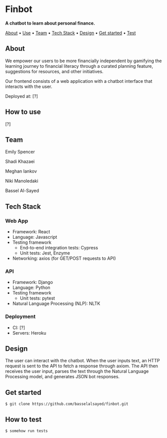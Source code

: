 # Finbot

**A chatbot to learn about personal finance.**

[About](#about) • [Use](#how-to-use) • [Team](#team) • [Tech Stack](#tech-stack) • [Design](#design) • [Get started](#get-started) • [Test](#how-to-test)

## About

We empower our users to be more financially independent by gamifying the learning journey to financial literacy through a curated planning feature, suggestions for resources, and other initiatives.

Our frontend consists of a web application with a chatbot interface that interacts with the user. 

Deployed at: [?]

## How to use
[?]

## Team

Emily Spencer

Shadi Khazaei

Meghan Iankov

Niki Manoledaki

Bassel Al-Sayed

## Tech Stack


### Web App
- Framework: React
- Language: Javascript
- Testing framework
    - End-to-end integration tests: Cypress
    - Unit tests: Jest, Enzyme
- Networking: axios (for GET/POST requests to API)

### API
- Framework: Django
- Language: Python
- Testing framework
    - Unit tests: pytest
- Natural Language Processing (NLP): NLTK

### Deployment
- CI: [?]
- Servers: Heroku

## Design
The user can interact with the chatbot. When the user inputs text, an HTTP request is sent to the API to fetch a response through axiom. The API then receives the user input, parses the text through the Natural Language Processing model, and generates JSON bot responses.


## Get started
```
$ git clone https://github.com/basselalsayed/finbot.git
```

## How to test
```
$ somehow run tests
```

